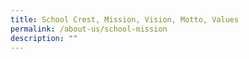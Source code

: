 ```yaml
---
title: School Crest, Mission, Vision, Motto, Values
permalink: /about-us/school-mission
description: ""
---
```

